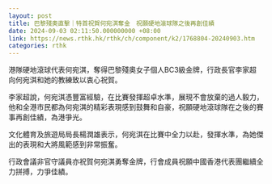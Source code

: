 ```yaml
---
layout: post
title: 巴黎殘奧直擊｜特首祝賀何宛淇奪金　祝願硬地滾球隊之後再創佳績
date: 2024-09-03 02:11:50.000000000 +08:00
link: https://news.rthk.hk/rthk/ch/component/k2/1768804-20240903.htm
categories: rthk
---
```


港隊硬地滾球代表何宛淇，奪得巴黎殘奧女子個人BC3級金牌，行政長官李家超向何宛淇和她的教練致以衷心祝賀。

李家超說，何宛淇憑豐富經驗，在比賽發揮超卓水準，展現不會放棄的過人毅力，他和全港市民都為何宛淇的精彩表現感到鼓舞和自豪，祝願硬地滾球隊在之後的賽事再創佳績，為港爭光。

文化體育及旅遊局局長楊潤雄表示，何宛淇在比賽中全力以赴，發揮水準，為她傑出的表現和大將風範感到非常振奮。

行政會議非官守議員亦祝賀何宛淇勇奪金牌，行會成員祝願中國香港代表團繼續全力拼搏，力爭佳績。
